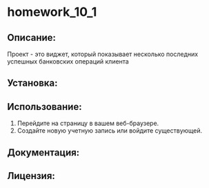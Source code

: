 # homework_10_1

## Описание:

Проект - это виджет, который показывает несколько последних успешных банковских операций клиента

## Установка:

## Использование:

1. Перейдите на страницу в вашем веб-браузере.
2. Создайте новую учетную запись или войдите существующей.

## Документация:

## Лицензия:
